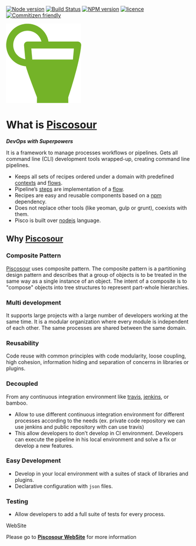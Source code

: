 [![Node version](http://img.shields.io/node/v/piscosour.svg)](
https://github.com/cellsjs/piscosour/blob/master/package.json)
[![Build Status](http://img.shields.io/travis/cellsjs/piscosour.svg)](https://travis-ci.org/cellsjs/piscosour)
[![NPM version](http://img.shields.io/npm/v/piscosour.svg)](https://github.com/cellsjs/piscosour/blob/master/package.json)
[![licence](http://img.shields.io/npm/l/piscosour.svg)](https://github.com/cellsjs/piscosour/blob/master/package.json)
[![Commitizen friendly](https://img.shields.io/badge/commitizen-friendly-brightgreen.svg)](http://commitizen.github.io/cz-cli/)

[![Piscosour: Get all your devops tools wrapped-up!](docs/images/logo.png)](http://cellsjs.github.io/piscosour/)

# What is [Piscosour](http://cellsjs.github.io/piscosour/)

***DevOps with Superpowers***

It is a framework to manage processes workflows or pipelines. Gets all command line (CLI) development tools wrapped-up, creating command line pipelines.

- Keeps all sets of recipes ordered under a domain with predefined [contexts](./docs/developers/guides/01-contexts.md) and [flows](./docs/developers/guides/03-flows.md).
- Pipeline’s [steps](./docs/developers/guides/02-steps.md) are implementation of a [flow](./docs/developers/guides/03-flows.md).
- Recipes are easy and reusable components based on a [npm](https://www.npmjs.com) dependency.
- Does not replace other tools (like yeoman, gulp or grunt), coexists with them.
- Pisco is built over [nodejs](https://nodejs.org/) language.

## Why [Piscosour](http://cellsjs.github.io/piscosour/)

### Composite Pattern

[Piscosour](http://cellsjs.github.io/piscosour/) uses composite pattern. The composite pattern is a partitioning design pattern and describes that a group of objects is to be treated in the same way as a single instance of an object. The intent of a composite is to "compose" objects into tree structures to represent part-whole hierarchies.

### Multi development

It supports large projects with a large number of developers working at the same time. It is a modular organization where every module is independent of each other. The same processes are shared between the same domain.

### Reusability

Code reuse with common principles with code modularity, loose coupling, high cohesion, information hiding and separation of concerns in libraries or plugins.

### Decoupled

From any continuous integration environment like [travis](https://travis-ci.org), [jenkins](https://jenkins.io), or bamboo.
- Allow to use different continuous integration environment for different processes according to the needs (ex. private code repository we can use jenkins and public repository with can use travis)
- This allow developers to don’t develop in CI environment. Developers can execute the pipeline in his local environment and solve a fix or develop a new features.

### Easy Development

- Develop in your local environment with a suites of stack of libraries and plugins.
- Declarative configuration with `json` files.

### Testing

- Allow developers to add a full suite of tests for every process.

WebSite

Please go to **[Piscosour WebSite](http://cellsjs.github.io/piscosour/)** for more information
